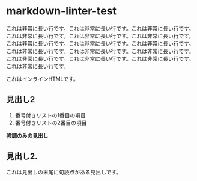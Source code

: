 # markdown-linter-test

これは非常に長い行です。これは非常に長い行です。これは非常に長い行です。これは非常に長い行です。これは非常に長い行です。これは非常に長い行です。これは非常に長い行です。これは非常に長い行です。これは非常に長い行です。これは非常に長い行です。これは非常に長い行です。これは非常に長い行です。これは非常に長い行です。これは非常に長い行です。これは非常に長い行です。これは非常に長い行です。

<div>
これはインラインHTMLです。
</div>

## 見出し2

1. 番号付きリストの1番目の項目
3. 番号付きリストの2番目の項目

**強調のみの見出し**

## 見出し2.

これは見出しの末尾に句読点がある見出しです。

